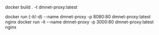 docker build . -t dmnet-proxy:latest


docker run (-it/-d)
  --name dmnet-proxy -p 8080:80 dmnet-proxy:latest nginx
 docker run -it --name dmnet-proxy -p 3000:80 dmnet-proxy:latest nginx
